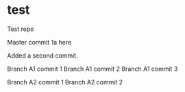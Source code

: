 # test
Test repo

Master commit 1a here

Added a second commit.

Branch A1 commit 1
Branch A1 commit 2
Branch A1 commit 3

Branch A2 commit 1
Branch A2 commit 2

